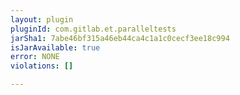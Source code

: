 ```yaml
---
layout: plugin
pluginId: com.gitlab.et.paralleltests
jarSha1: 7abe46bf315a46eb44ca4c1a1c0cecf3ee18c994
isJarAvailable: true
error: NONE
violations: []

---
```

